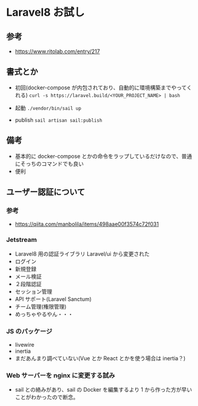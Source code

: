 # Laravel8 お試し

## 参考

- https://www.ritolab.com/entry/217

## 書式とか

- 初回(docker-compose が内包されており、自動的に環境構築までやってくれる)
  `curl -s https://laravel.build/<YOUR_PROJECT_NAME> | bash`

- 起動
  `./vendor/bin/sail up`

- publish
  `sail artisan sail:publish`

## 備考

- 基本的に docker-compose とかの命令をラップしているだけなので、普通にそっちのコマンドでも良い
- 便利

## ユーザー認証について

### 参考

- https://qiita.com/manbolila/items/498aae00f3574c72f031

### Jetstream

- Laravel8 用の認証ライブラリ Laravel/ui から変更された
- ログイン
- 新規登録
- メール検証
- ２段階認証
- セッション管理
- API サポート(Laravel Sanctum)
- チーム管理(権限管理)
- めっちゃやるやん・・・

### JS のパッケージ

- livewire
- inertia
- まだあんまり調べていない(Vue とか React とかを使う場合は inertia？)

### Web サーバーを nginx に変更する試み

- sail との絡みがあり、sail の Docker を編集するより 1 から作った方が早いことがわかったので断念。
